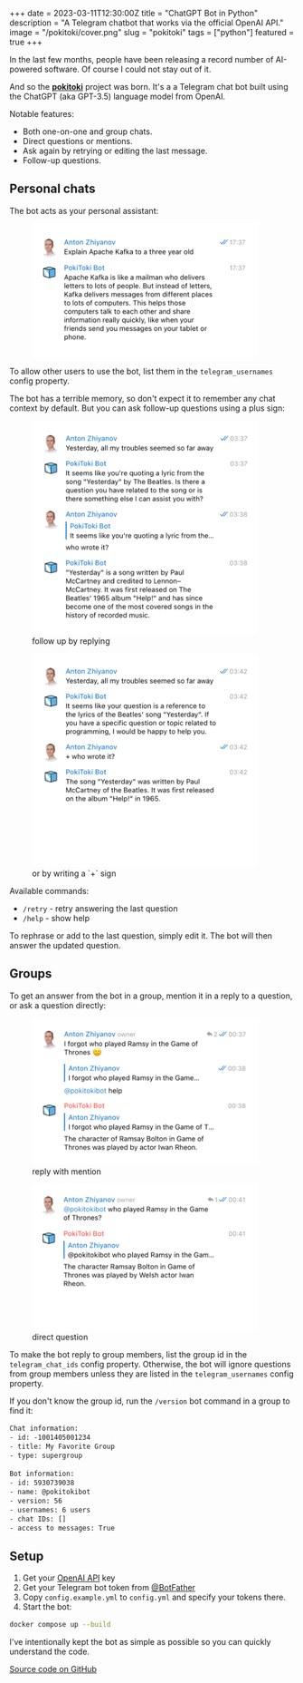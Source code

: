 +++
date = 2023-03-11T12:30:00Z
title = "ChatGPT Bot in Python"
description = "A Telegram chatbot that works via the official OpenAI API."
image = "/pokitoki/cover.png"
slug = "pokitoki"
tags = ["python"]
featured = true
+++

In the last few months, people have been releasing a record number of AI-powered software. Of course I could not stay out of it.

And so the [**pokitoki**](https://github.com/nalgeon/pokitoki) project was born. It's a a Telegram chat bot built using the ChatGPT (aka GPT-3.5) language model from OpenAI.

Notable features:

-   Both one-on-one and group chats.
-   Direct questions or mentions.
-   Ask again by retrying or editing the last message.
-   Follow-up questions.

## Personal chats

The bot acts as your personal assistant:

<div class="row">
<div class="col-xs-12 col-sm-6">
<figure>
    <img src="./chat-1.png" alt="Sample chat" width="400" class="img-bordered-thin">
</figure>
</div>
</div>

To allow other users to use the bot, list them in the `telegram_usernames` config property.

The bot has a terrible memory, so don't expect it to remember any chat context by default. But you can ask follow-up questions using a plus sign:

<div class="row">
<div class="col-xs-12 col-sm-6">
<figure>
    <img src="./chat-2.png" alt="Follow-up by reply" width="400" class="img-bordered-thin">
    <figcaption>follow up by replying<figcaption>
</figure>
</div>
<div class="col-xs-12 col-sm-6">
<figure>
    <img src="./chat-3.png" alt="Follow-up by plus sign" width="400" class="img-bordered-thin">
    <figcaption>or by writing a `+` sign<figcaption>
</figure>
</div>
</div>

Available commands:

-   `/retry` - retry answering the last question
-   `/help` - show help

To rephrase or add to the last question, simply edit it. The bot will then answer the updated question.

## Groups

To get an answer from the bot in a group, mention it in a reply to a question, or ask a question directly:

<div class="row">
<div class="col-xs-12 col-sm-6">
<figure>
    <img src="./chat-4.png" alt="Reply with mention" width="400" class="img-bordered-thin">
    <figcaption>reply with mention<figcaption>
</figure>
</div>
<div class="col-xs-12 col-sm-6">
<figure>
    <img src="./chat-5.png" alt="Direct question" width="400" class="img-bordered-thin">
    <figcaption>direct question<figcaption>
</figure>
</div>
</div>

To make the bot reply to group members, list the group id in the `telegram_chat_ids` config property. Otherwise, the bot will ignore questions from group members unless they are listed in the `telegram_usernames` config property.

If you don't know the group id, run the `/version` bot command in a group to find it:

```
Chat information:
- id: -1001405001234
- title: My Favorite Group
- type: supergroup

Bot information:
- id: 5930739038
- name: @pokitokibot
- version: 56
- usernames: 6 users
- chat IDs: []
- access to messages: True
```

## Setup

1. Get your [OpenAI API](https://openai.com/api/) key
2. Get your Telegram bot token from [@BotFather](https://t.me/BotFather)
3. Copy `config.example.yml` to `config.yml` and specify your tokens there.
4. Start the bot:

```bash
docker compose up --build
```

I've intentionally kept the bot as simple as possible so you can quickly understand the code.

[Source code on GitHub](https://github.com/nalgeon/pokitoki)
